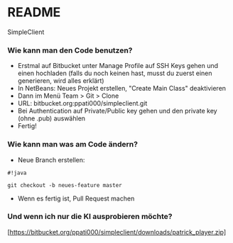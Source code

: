 # README #

SimpleClient

### Wie kann man den Code benutzen? ###

* Erstmal auf Bitbucket unter Manage Profile auf SSH Keys gehen und einen hochladen (falls du noch keinen hast, musst du zuerst einen generieren, wird alles erklärt)
* In NetBeans: Neues Projekt erstellen, "Create Main Class" deaktivieren
* Dann im Menü Team > Git > Clone
* URL: bitbucket.org:ppati000/simpleclient.git
* Bei Authentication auf Private/Public key gehen und den private key (ohne .pub) auswählen
* Fertig!

### Wie kann man was am Code ändern? ###

* Neue Branch erstellen: 
```
#!java

git checkout -b neues-feature master
```
* Wenn es fertig ist, Pull Request machen

### Und wenn ich nur die KI ausprobieren möchte? ###

[https://bitbucket.org/ppati000/simpleclient/downloads/patrick_player.zip]